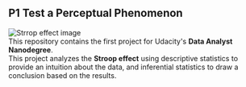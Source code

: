 ## P1 Test a Perceptual Phenomenon
![Strrop effect image](http://3.bp.blogspot.com/-_MA7vLIbZg0/U0JCk9buoQI/AAAAAAAAUdM/x8qqx7uMDv8/s1600/StroopAgreeL.gif)  
This repository contains the first project for Udacity's **Data Analyst Nanodegree**.  
This project analyzes the **Stroop effect** using descriptive statistics to provide an intuition about the data, and inferential statistics to draw a conclusion based on the results. 


